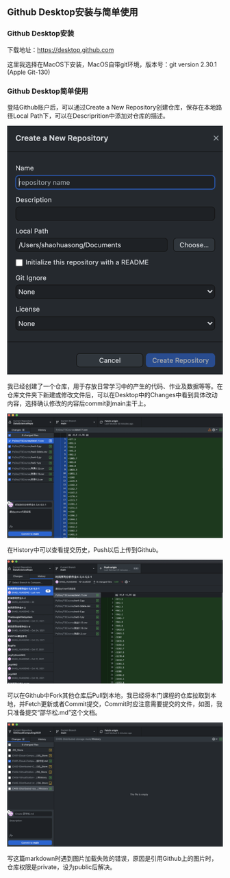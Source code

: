 ## Github Desktop安装与简单使用

### Github Desktop安装

下载地址：https://desktop.github.com

这里我选择在MacOS下安装，MacOS自带git环境，版本号：git version 2.30.1 (Apple Git-130)

### Github Desktop简单使用

登陆Github账户后，可以通过Create a New Repository创建仓库，保存在本地路径Local Path下，可以在Descriprition中添加对仓库的描述。

![Create a New Repository](https://github.com/SHAOHUASONGgit/DataScienceRepo/raw/main/CloudCmoputingMarkDown/picture/createRepomd1.png)

我已经创建了一个仓库，用于存放日常学习中的产生的代码、作业及数据等等。在仓库文件夹下新建或修改文件后，可以在Desktop中的Changes中看到具体改动内容，选择确认修改的内容后commit到main主干上。

![Ready to Commit](https://raw.githubusercontent.com/SHAOHUASONGgit/DataScienceRepo/main/CloudCmoputingMarkDown/picture/readyToCommitmd1.png?token=AVNKEFWZXKVZ2DFOY5SVO5LBRJ3F6)

在History中可以查看提交历史，Push以后上传到Github。

![Ready to Push](https://raw.githubusercontent.com/SHAOHUASONGgit/DataScienceRepo/main/CloudCmoputingMarkDown/picture/readyToPushmd1.png?token=AVNKEFVZGCSZHS2TGQ772ETBRJ3I4)

可以在Github中Fork其他仓库后Pull到本地，我已经将本门课程的仓库拉取到本地，并Fetch更新或者Commit提交，Commit时应注意需要提交的文件，如图，我只准备提交“邵华松.md”这个文档。

![Fork and Fetch](https://raw.githubusercontent.com/SHAOHUASONGgit/DataScienceRepo/main/CloudCmoputingMarkDown/picture/forkAndFetchmd1.png?token=AVNKEFWK76CBMZNZHUEZLLLBRJ3NE)

写这篇markdown时遇到图片加载失败的错误，原因是引用Github上的图片时，仓库权限是private，设为public后解决。